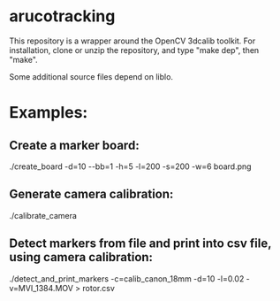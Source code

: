# arucotracking

This repository is a wrapper around the OpenCV 3dcalib toolkit. For
installation, clone or unzip the repository, and type "make dep", then
"make".

Some additional source files depend on liblo.

# Examples:

## Create a marker board:

./create_board -d=10 --bb=1 -h=5 -l=200 -s=200 -w=6 board.png


## Generate camera calibration:

./calibrate_camera


## Detect markers from file and print into csv file, using camera calibration:

./detect_and_print_markers -c=calib_canon_18mm -d=10 -l=0.02 -v=MVI_1384.MOV > rotor.csv